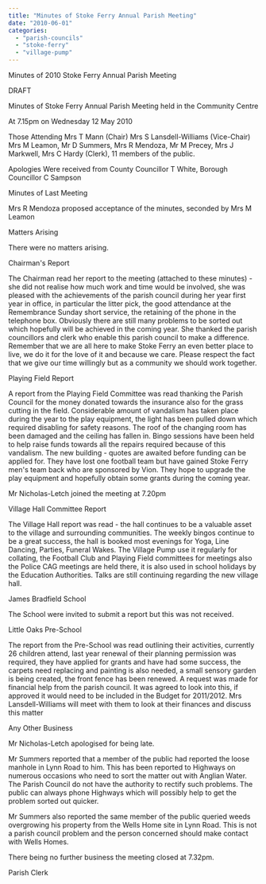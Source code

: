 ```yaml
---
title: "Minutes of Stoke Ferry Annual Parish Meeting"
date: "2010-06-01"
categories: 
  - "parish-councils"
  - "stoke-ferry"
  - "village-pump"
---
```


Minutes of 2010 Stoke Ferry Annual Parish Meeting

DRAFT

Minutes of Stoke Ferry Annual Parish Meeting held in the Community Centre

At 7.15pm on Wednesday 12 May 2010

Those Attending Mrs T Mann (Chair) Mrs S Lansdell-Williams (Vice-Chair) Mrs M Leamon, Mr D Summers, Mrs R Mendoza, Mr M Precey, Mrs J Markwell, Mrs C Hardy (Clerk), 11 members of the public.

Apologies Were received from County Councillor T White, Borough Councillor C Sampson

Minutes of Last Meeting

Mrs R Mendoza proposed acceptance of the minutes, seconded by Mrs M Leamon

Matters Arising

There were no matters arising.

Chairman's Report

The Chairman read her report to the meeting (attached to these minutes) - she did not realise how much work and time would be involved, she was pleased with the achievements of the parish council during her year first year in office, in particular the litter pick, the good attendance at the Remembrance Sunday short service, the retaining of the phone in the telephone box. Obviously there are still many problems to be sorted out which hopefully will be achieved in the coming year. She thanked the parish councillors and clerk who enable this parish council to make a difference. Remember that we are all here to make Stoke Ferry an even better place to live, we do it for the love of it and because we care. Please respect the fact that we give our time willingly but as a community we should work together.

Playing Field Report

A report from the Playing Field Committee was read thanking the Parish Council for the money donated towards the insurance also for the grass cutting in the field. Considerable amount of vandalism has taken place during the year to the play equipment, the light has been pulled down which required disabling for safety reasons. The roof of the changing room has been damaged and the ceiling has fallen in. Bingo sessions have been held to help raise funds towards all the repairs required because of this vandalism. The new building - quotes are awaited before funding can be applied for. They have lost one football team but have gained Stoke Ferry men's team back who are sponsored by Vion. They hope to upgrade the play equipment and hopefully obtain some grants during the coming year.

Mr Nicholas-Letch joined the meeting at 7.20pm

Village Hall Committee Report

The Village Hall report was read - the hall continues to be a valuable asset to the village and surrounding communities. The weekly bingos continue to be a great success, the hall is booked most evenings for Yoga, Line Dancing, Parties, Funeral Wakes. The Village Pump use it regularly for collating, the Football Club and Playing Field committees for meetings also the Police CAG meetings are held there, it is also used in school holidays by the Education Authorities. Talks are still continuing regarding the new village hall.

James Bradfield School

The School were invited to submit a report but this was not received.

Little Oaks Pre-School

The report from the Pre-School was read outlining their activities, currently 26 children attend, last year renewal of their planning permission was required, they have applied for grants and have had some success, the carpets need replacing and painting is also needed, a small sensory garden is being created, the front fence has been renewed. A request was made for financial help from the parish council. It was agreed to look into this, if approved it would need to be included in the Budget for 2011/2012. Mrs Lansdell-Williams will meet with them to look at their finances and discuss this matter

Any Other Business

Mr Nicholas-Letch apologised for being late.

Mr Summers reported that a member of the public had reported the loose manhole in Lynn Road to him. This has been reported to Highways on numerous occasions who need to sort the matter out with Anglian Water. The Parish Council do not have the authority to rectify such problems. The public can always phone Highways which will possibly help to get the problem sorted out quicker.

Mr Summers also reported the same member of the public queried weeds overgrowing his property from the Wells Home site in Lynn Road. This is not a parish council problem and the person concerned should make contact with Wells Homes.

There being no further business the meeting closed at 7.32pm.

Parish Clerk

